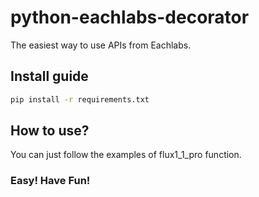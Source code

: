 # python-eachlabs-decorator
The easiest way to use APIs from Eachlabs.

## Install guide

```sh
pip install -r requirements.txt
```

## How to use?

You can just follow the examples of flux1_1_pro function.

### Easy! Have Fun!